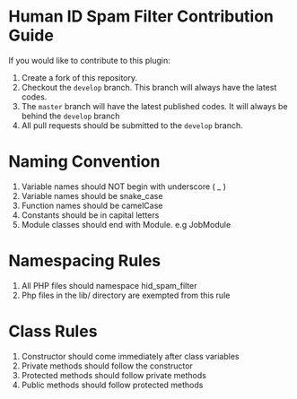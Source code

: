# Human ID Spam Filter Contribution Guide
If you would like to contribute to this plugin:
1. Create a fork of this repository.
2. Checkout the `develop` branch. This branch will always have the latest codes.
3. The `master` branch will have the latest published codes. It will always be behind the `develop` branch
4. All pull requests should be submitted to the `develop` branch.

# Naming Convention
1. Variable names should NOT begin with underscore ( _ )
2. Variable names should be snake_case
3. Function names should be camelCase
4. Constants should be in capital letters
5. Module classes should end with Module. e.g JobModule

# Namespacing Rules
1. All PHP files should namespace hid_spam_filter
2. Php files in the lib/ directory are exempted from this rule

# Class Rules
1. Constructor should come immediately after class variables
2. Private methods should follow the constructor
3. Protected methods should follow private methods
4. Public methods should follow protected methods
